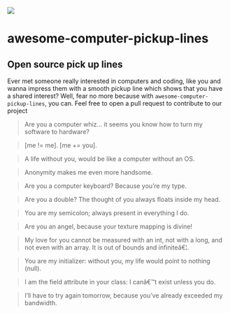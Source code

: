 ![](https://d1nxzqpcg2bym0.cloudfront.net/google_play/com.appslabbd.masoom.pickuplines/98cb1154-3efe-11e8-87d9-1bd9a18b9fb4/128x128)

# awesome-computer-pickup-lines
## Open source pick up lines

Ever met someone really interested in computers and coding, like you and wanna impress them with a smooth pickup line which shows that you have a shared interest? Well, fear no more because with `awesome-computer-pickup-lines`, you can.
Feel free to open a pull request to contribute to our project



> Are you a computer whiz… it seems you know how to turn my software to hardware?

> [me != me]. [me += you].

> A life without you, would be like a computer without an OS.

> Anonymity makes me even more handsome.

> Are you a computer keyboard? Because you’re my type.

> Are you a double? The thought of you always floats inside my head.

> You are my semicolon; always present in everything I do.

> Are you an angel, because your texture mapping is divine!

> My love for you cannot be measured with an int, not with a long, and not even with an array. It is out of bounds and infiniteâ€¦.

> You are my initializer: without you, my life would point to nothing (null).

> I am the field attribute in your class: I canâ€™t exist unless you do.

> I’ll have to try again tomorrow, because you’ve already exceeded my bandwidth.
